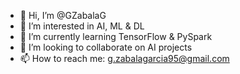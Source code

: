 - 👋 Hi, I’m @GZabalaG
- 👀 I’m interested in AI, ML & DL
- 🌱 I’m currently learning TensorFlow & PySpark
- 💞️ I’m looking to collaborate on AI projects
- 📫 How to reach me: g.zabalagarcia95@gmail.com

<!---
GZabalaG/GZabalaG is a ✨ special ✨ repository because its `README.md` (this file) appears on your GitHub profile.
You can click the Preview link to take a look at your changes.
--->
